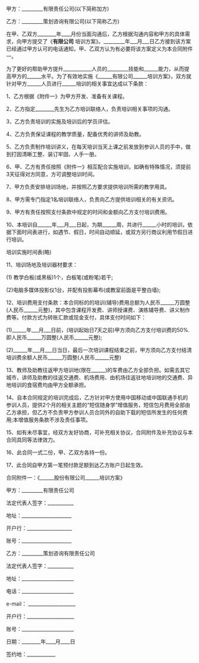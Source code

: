 
 


甲方：_________有限责任公司(以下简称加方)


乙方：_________策划咨询有限公司(以下简称乙方)


在甲、乙双方________年____月份当面沟通后，乙方根据沟通内容和甲方的具体需求，向甲方提交了《________有限公司________ 培训方案》。_________年___月___日乙方接到该方案已经通过甲方认可的电话通知，甲、乙双方认为有必要将该方案定义为本合同附件一。


为了更好的帮助甲方提升____________人员的_________技能和______能力，从而提高甲方的______水平。为了有效地实施《______有限公司______培训方案》，双方就针对甲方______人员进行______培训的相关事宜达成以下条款：


1、乙方根据《附件一》为甲方开发、准备有关课程。


2、乙方指定________先生为乙方培训联络人，负责培训相关事项的沟通。


3、乙方负责培训的实施及培训后的学员评估。


4、乙方负责保证课程的教学质量，配备优秀的讲师及助教。


5、乙方负责制作培训讲义，在每天培训当天上课之前发放到参训人员的手中，做到打因清晰工整、装订牢固、人手一册。


6、甲、乙方有责任按照《附件一》相互配合实施培训，如确有特殊情况，须提前3天征得对方同意，方可调整培训时间。


7、甲方负责安排培训场地，并按照乙方要求提供培训所需的教学用具。


8、甲方需专门指定1名培训联络人，负责向乙方提供培训相关的有关资讯。


9、甲方有责任按照支付条款中规定的时间和金额向乙方支付培训费用。


10、本培训自______年___月___日起，为期______周，共进行______小时的培训，依据下面时间表进行，如遇节、假日，时间自动顺延，或双方另行商议利用节假日进行培训。


培训实施时间表(略)


11、培训场地及培训器材要求：


(1) 教学白板(或黑板)1个，白板笔(或粉笔)若干;


(2)电脑多媒体投影仪1台，并配有投影幕布(或教室前面是平整白墙);


12、培训费用支付条款：本合同标的的培训(辅导)费用总额为人民币______万圆整(人民币______元整)，其中包含课程开发费、讲师授课费、演练辅导费、讲义制作费等。付款方式为转账汇款或现金支付，具体支付时间如下：


(1)______年___月___日前，(培训起始日7天之前)甲方须向乙方支付培训费的50%.即人民币______万圆整(人民币______元整);


(2)______年___月___日当日，最后一次培训课程结束之前，甲方须向乙方支付结清培训费余额人民币______万圆整(人民币______元整)


13、教师及助教往返甲方培训地(限在______)的车费由乙方全部负担。如需去其它城市，讲师及助教的往返交通费、机场费用、由机场往返驻地培训地的交通费、异地培训的食宿费均由甲方全额承担。


14、自本合同规定的培训完成后，乙方针对甲方使用中国移动或中国联通手机的参训人员，提供2个月的相关主题的“短信随身学”增值服务，短信包月费用全部由乙方承担，但乙方不负责甲方参训人员合同外的自助下载的短信所发生的任何费用;本增值服务条款不涉及责任事项。


15、如有未尽事宜，经双方友好协商，可补充相关协议，合同附件及补充协议与本合同具同等法律效力。


16、此合同一式二份，甲、乙双方各持一份。


17、此合同自甲方第一笔预付款足额到达乙方账户日起生效。


合同附件一：《______股份有限公司______培训方案》


甲方：_________有限责任公司


法定代表人签字：___________


地址：_____________________


开户行：___________________


账号：_____________________


乙方：_________策划咨询有限责任公司


法定代表人签字：___________


地址：______________________


电话：______________________


e-mail： ____________________


开户行：____________________


账号：______________________


日期：________年____月____日


签约地：____________
 


 

 
 
 
 
 
  


  
 

  


  


  
 
 
 
 

